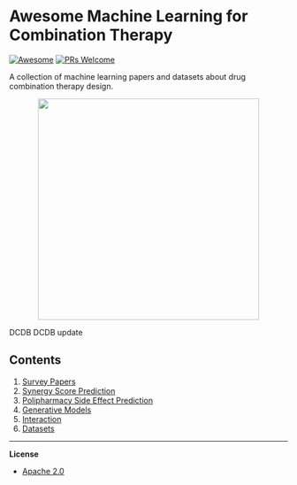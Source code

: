 # Awesome Machine Learning for Combination Therapy
[![Awesome](https://cdn.rawgit.com/sindresorhus/awesome/d7305f38d29fed78fa85652e3a63e154dd8e8829/media/badge.svg)](https://github.com/sindresorhus/awesome)
[![PRs Welcome](https://img.shields.io/badge/PRs-welcome-brightgreen.svg?style=flat-square)](http://makeapullrequest.com)

A collection of machine learning papers and datasets about drug combination therapy design.

<p align="center">
  <img width="400" src="https://www.nridigital.com/wp-content/uploads/2018/10/pill.jpg">
</p>

DCDB
DCDB update


## Contents  

1. [Survey Papers](https://github.com/AstraZeneca/awesome-machine-learning-for-combination-therapy/blob/master/chapters/survey.md)  
2. [Synergy Score Prediction](https://github.com/AstraZeneca/awesome-machine-learning-for-combination-therapy/blob/master/chapters/synergy.md)  
3. [Polipharmacy Side Effect Prediction](https://github.com/AstraZeneca/awesome-machine-learning-for-combination-therapy/blob/master/chapters/polipharmacy.md)
4. [Generative Models](https://github.com/AstraZeneca/awesome-machine-learning-for-combination-therapy/blob/master/chapters/generative.md)
5. [Interaction](https://github.com/AstraZeneca/awesome-machine-learning-for-combination-therapy/blob/master/chapters/interaction.md)  
6. [Datasets](https://github.com/AstraZeneca/awesome-machine-learning-for-combination-therapy/blob/master/chapters/dataset.md)  

--------------------------------------------------------------------------------

**License**

- [Apache 2.0](https://github.com/AstraZeneca/awesome-machine-learning-for-combination-therapy/blob/master/LICENSE)
